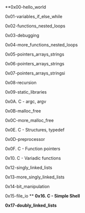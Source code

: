 **0x00-hello_world

0x01-variables_if_else_while

0x02-functions_nested_loops

0x03-debugging

0x04-more_functions_nested_loops

0x05-pointers_arrays_strings

0x06-pointers_arrays_strings

0x07-pointers_arrays_stringsi

0x08-recursion

0x09-static_libraries

0x0A. C - argc, argv
	
0x0B-malloc_free

0x0C-more_malloc_free

0x0E. C - Structures, typedef

0x0D-preprocessor

0x0F. C - Function pointers

0x10. C - Variadic functions

0x12-singly_linked_lists

0x13-more_singly_linked_lists

0x14-bit_manipulation

0x15-file_io
**
**0x16. C - Simple Shell**

**0x17-doubly_linked_lists**

